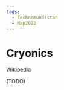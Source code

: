 ```yaml
---
tags:
  - Technomundistan
  - Map2022
---
```

# Cryonics

 [Wikipedia](https://en.wikipedia.org/wiki/Cryonics)

(TODO)